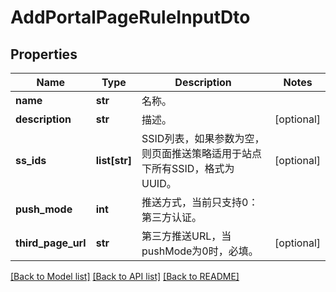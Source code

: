 # AddPortalPageRuleInputDto

## Properties
Name | Type | Description | Notes
------------ | ------------- | ------------- | -------------
**name** | **str** | 名称。 | 
**description** | **str** | 描述。 | [optional] 
**ss_ids** | **list[str]** | SSID列表，如果参数为空，则页面推送策略适用于站点下所有SSID，格式为UUID。 | [optional] 
**push_mode** | **int** | 推送方式，当前只支持0：第三方认证。 | 
**third_page_url** | **str** | 第三方推送URL，当pushMode为0时，必填。 | [optional] 

[[Back to Model list]](../README.md#documentation-for-models) [[Back to API list]](../README.md#documentation-for-api-endpoints) [[Back to README]](../README.md)


